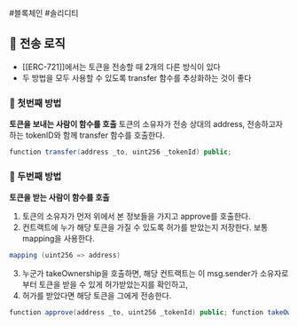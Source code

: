---
---

#블록체인 #솔리디티 

## 🌈 전송 로직
+ [[ERC-721]]에서는 토큰을 전송할 때 2개의 다른 방식이 있다
+ 두 방법을 모두 사용할 수 있도록 transfer 함수를 추상화하는 것이 좋다

### 📌 첫번째 방법
**토큰을 보내는 사람이 함수를 호출**
토큰의 소유자가 전송 상대의 address, 전송하고자 하는 tokenID와 함께 transfer 함수를 호출한다.

``` Java
function transfer(address _to, uint256 _tokenId) public;
```

### 📌 두번째 방법
**토큰을 받는 사람이 함수를 호출**
1. 토큰의 소유자가 먼저 위에서 본 정보들을 가지고 approve를 호출한다.
2. 컨트랙트에 누가 해당 토큰을 가질 수 있도록 허가를 받았는지 저장한다. 보통 mapping을 사용한다.
```Java
mapping (uint256 => address)
```
3. 누군가 takeOwnership을 호출하면, 해당 컨트랙트는 이 msg.sender가 소유자로부터 토큰을 받을 수 있게 허가받았는지를 확인하고,
4. 허가를 받았다면 해당 토큰을 그에게 전송한다.

```Java
function approve(address _to, uint256 _tokenId) public; function takeOwnership(uint256 _tokenId) public;
```
